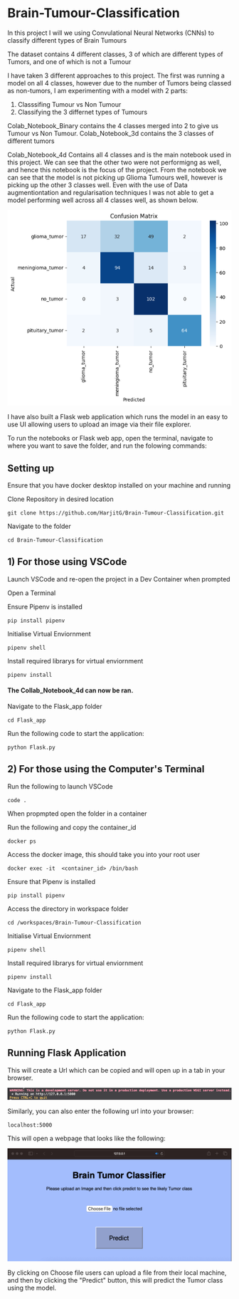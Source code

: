 # Brain-Tumour-Classification

In this project I will we using Convulational Neural Networks (CNNs) to classify different types of Brain Tumours

The dataset contains 4 different classes, 3 of which are different types of Tumors, and one of which is not a Tumour

I have taken 3 different approaches to this project. The first was running a model on all 4 classes, however due to the number of Tumors being classed as non-tumors, I am experimenting with a model with 2 parts:
1) Classsifing Tumour vs Non Tumour
2) Classifying the 3 differnet types of Tumours

Colab_Notebook_Binary contains the 4 classes merged into 2 to give us Tumour vs Non Tumour. Colab_Notebook_3d contains the 3 classes of different tumors

Colab_Notebook_4d Contains all 4 classes and is the main notebook used in this project. We can see that the other two were not performigng as well, and hence this notebook is the focus of the project. From the notebook we can see that the model is not picking up Glioma Tumours well, however is picking up the other 3 classes well. Even with the use of Data augmentiontation and regularisation techniques I was not able to get a model performing well across all 4 classes well, as shown below.

![Confusion-Matix](/images/Confusion_matrix.png)

I have also built a Flask web application which runs the model in an easy to use UI allowing users to upload an image via their file explorer.

To run the notebooks or Flask web app, open the terminal, navigate to where you want to save the folder, and run the folowing commands:

## Setting up

Ensure that you have docker desktop installed on your machine and running

Clone Repository in desired location
```shell
git clone https://github.com/HarjitG/Brain-Tumour-Classification.git
```
Navigate to the folder
```shell
cd Brain-Tumour-Classification
```
## 1) For those using VSCode


Launch VSCode and re-open the project in a Dev Container when prompted

Open a Terminal

Ensure Pipenv is installed
```shell
pip install pipenv
```

Initialise Virtual Enviornment
```shell
pipenv shell
```

Install required librarys for virtual enviornment
```shell
pipenv install
```

#### The Collab_Notebook_4d can now be ran.


Navigate to the Flask_app folder
```shell
cd Flask_app
```
Run the following code to start the application:
```shell
python Flask.py
```

## 2) For those using the Computer's Terminal

Run the following to launch VSCode
```shell
code . 
```
When propmpted open the folder in a container

Run the following and copy the container_id
```shell
docker ps
```

Access the docker image, this should take you into your root user
```shell
docker exec -it  <container_id> /bin/bash 
```

Ensure that Pipenv is installed
```shell
pip install pipenv
```

Access the directory in workspace folder
```shell
cd /workspaces/Brain-Tumour-Classification
```

Initialise Virtual Enviornment
```shell
pipenv shell
```

Install required librarys for virtual enviornment
```shell
pipenv install
```

Navigate to the Flask_app folder
```shell
cd Flask_app
```
Run the following code to start the application:
```shell
python Flask.py
```

## Running Flask Application




 This will create a Url which can be copied and will open up in a tab in your browser.

 

![Loading image](/images/loader.png)

Similarly, you can also enter the following url into your browser:
```shell
localhost:5000
```

This will open a webpage that looks like the following:

![Website](/images/website.png)

By clicking on Choose file users can upload a file from their local machine, and then by clicking the "Predict" button, this will predict the Tumor class using the model.



